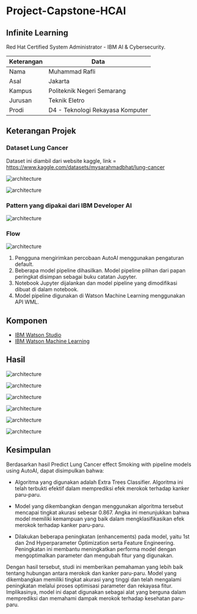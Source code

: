# Project-Capstone-HCAI

## Infinite Learning ##

Red Hat Certified System Administrator - IBM AI &amp; Cybersecurity. 

| Keterangan| Data                             |
| --------- | ----                             |
| Nama      | Muhammad Rafli                   |
| Asal      | Jakarta                          |
| Kampus    | Politeknik Negeri Semarang       |
| Jurusan   | Teknik Eletro                    |
| Prodi     | D4 - Teknologi Rekayasa Komputer |


## Keterangan Projek ##

### Dataset Lung Cancer
Dataset ini diambil dari website kaggle, link = https://www.kaggle.com/datasets/mysarahmadbhat/lung-cancer

![architecture](Gambar/Dataset-lung-cancer.png)

![architecture](Gambar/Informasi-dataset.png)

### Pattern yang dipakai dari IBM Developer AI
   
![architecture](Gambar/Pattern-dipakai.png)

### Flow

![architecture](Gambar/Flow.png)

1. Pengguna mengirimkan percobaan AutoAI menggunakan pengaturan default.
2. Beberapa model pipeline dihasilkan. Model pipeline pilihan dari papan peringkat disimpan sebagai buku catatan Jupyter.
3. Notebook Jupyter dijalankan dan model pipeline yang dimodifikasi dibuat di dalam notebook.
4. Model pipeline digunakan di Watson Machine Learning menggunakan API WML.

## Komponen

* [IBM Watson Studio](https://cloud.ibm.com/catalog/services/watson-studio) 
* [IBM Watson Machine Learning](https://cloud.ibm.com/catalog/services/machine-learning) 

## Hasil 

![architecture](Gambar/Relationship-map.png)

![architecture](Gambar/Pipeline-leaderboard.png)

![architecture](Gambar/Metric-chart.png)

![architecture](Gambar/ROC-curve.png)

![architecture](Gambar/Model-evaluation-measure.png)

![architecture](Gambar/Confusion-matrix.png)

## Kesimpulan 

Berdasarkan hasil Predict Lung Cancer effect Smoking with pipeline models using AutoAI, dapat disimpulkan bahwa:

+ Algoritma yang digunakan adalah Extra Trees Classifier. Algoritma ini telah terbukti efektif dalam memprediksi efek merokok terhadap kanker paru-paru.

+ Model yang dikembangkan dengan menggunakan algoritma tersebut mencapai tingkat akurasi sebesar 0.867. Angka ini menunjukkan bahwa model memiliki kemampuan yang baik dalam mengklasifikasikan efek merokok terhadap kanker paru-paru.

+ Dilakukan beberapa peningkatan (enhancements) pada model, yaitu 1st dan 2nd Hyperparameter Optimization serta Feature Engineering. Peningkatan ini membantu meningkatkan performa model dengan mengoptimalkan parameter dan mengubah fitur yang digunakan.

Dengan hasil tersebut, studi ini memberikan pemahaman yang lebih baik tentang hubungan antara merokok dan kanker paru-paru. Model yang dikembangkan memiliki tingkat akurasi yang tinggi dan telah mengalami peningkatan melalui proses optimisasi parameter dan rekayasa fitur. Implikasinya, model ini dapat digunakan sebagai alat yang berguna dalam memprediksi dan memahami dampak merokok terhadap kesehatan paru-paru.
